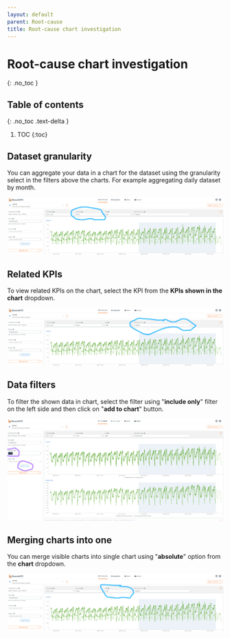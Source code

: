 ```yaml
---
layout: default
parent: Root-cause
title: Root-cause chart investigation
---
```


# Root-cause chart investigation
{: .no_toc }

## Table of contents
{: .no_toc .text-delta }

1. TOC
{:toc}

## Dataset granularity

You can aggregate your data in a chart for the dataset using the 
granularity select in the filters above the charts. 
For example aggregating daily dataset by month.

![Dataset data aggregation](../../images/aggregate-dataset.png)


## Related KPIs

To view related KPIs on the chart, select the KPI from the 
**KPIs shown in the chart** dropdown.

![Related KPIs image](../../images/related-kpis.png)

## Data filters

To filter the shown data in chart, select the filter 
using "**include only**" filter on the left side and then 
click on "**add to chart**" button. 

![Data filters image](../../images/data-filters.png)

## Merging charts into one

You can merge visible charts into single chart using "**absolute**" 
option from the **chart** dropdown.

![Merging charts image](../../images/merging-charts.png)
